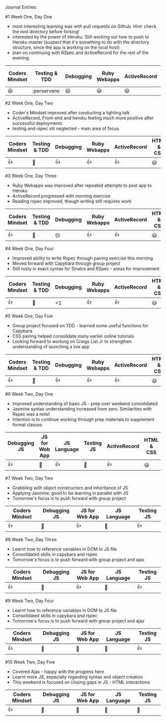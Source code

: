 Journal Entries:

#1 Week One, Day One
- most interesting learning was with pull requests on Github.  Hint:  check the root directory before forking!
- interested by the power of Heroku.  Still working out how to push to Heroku master (suspect that it's something to do with the directory structure, since the app is working on the local host)
- plan on continuing with RSpec and ActiveRecord for the rest of the evening.


| Coders Mindset | Testing & TDD | Debugging | Ruby Webapps | ActiveRecord | HTML & CSS |
| -------------- | ------------- | --------- | ------------ | ------------ | ---------- |
|   :smiley:     |  :perservere: |   :smiley:|    :smiley:  |    :smiley:  |   :smiley: |


#2 Week One, Day Two
- Coder's Mindset improved after conducting a lighting talk
- ActiveRecord, Front-end and heroku feeling much more positive after successful deployments
- testing and rspec stil neglected - main area of focus

| Coders Mindset | Testing & TDD | Debugging | Ruby Webapps | ActiveRecord | HTML & CSS |
| -------------- | ------------- | --------- | ------------ | ------------ | ---------- |
|   :+1:     	 | 		 :punch: |	 :+1:	 |   :+1: 		|    :+1: 	   |   :smiley: |


#3 Week One, Day Three
- Ruby Webapps was improved after repeated attempts to post app to Heroku
- ActiveRecord progressed with morning exercise
- Reading rspec improved, though writing still requires work

| Coders Mindset | Testing & TDD | Debugging | Ruby Webapps | ActiveRecord | HTML & CSS |
| -------------- | ------------- | --------- | ------------ | ------------ | ---------- |
|   :+1:     	 | 		 :punch: | :pensive: |   :+1: 		|    :+1: 	   |   :smiley: |


#4 Week One, Day Four
- Improved ability to write Rspec through pairing exercise this morning
- Moved forward with Capybara through group project
- Still rusty in exact syntax for Sinatra and RSpec - areas for improvement

| Coders Mindset | Testing & TDD | Debugging | Ruby Webapps | ActiveRecord | HTML & CSS |
| -------------- | ------------- | --------- | ------------ | ------------ | ---------- |
|   :+1:     		 | 		 :punch: 	 | 		+1	 	 |   :+1: 			|    :+1: 	   |   :smiley: |


#5 Week One, Day Five
- Group project focused on TDD - learned some useful functions for Capybara
- CSS pairing helped consolidate many earlier online tutorials
- Looking forward to working on Craigs List Jr to strengthen understanding of launching a live app

| Coders Mindset | Testing & TDD | Debugging | Ruby Webapps | ActiveRecord | HTML & CSS |
| -------------- | ------------- | --------- | ------------ | ------------ | ---------- |
|   :+1:     	 	 | 		 :punch: 	 | 	:+1:		 |   :+1: 			|    :+1: 	   |   :smiley: |


#6 Week Two, Day One
- Improved understanding of basic JS - prep over weekend consolidated
- Jasmine syntax understanding increased from zero.  Similarities with Rspec was a relief
- Intention is to continue working through prep materials to supplement formal classes

| Debugging JS | JS for Web App | JS Language | Testing JS | ActiveRecord | HTML & CSS |
| -------------- | ------------- | --------- | ------------ | ------------ | ---------- |
|   	:+1:     	 | 		 :punch:	 | 		:+1:	 |  	 :punch:	|    :+1: 	   |   :smiley: |


#7 Week Two, Day Two
- Grabbling with object constructors and inheritance of JS
- Applying Jasmine, good to be learning in parallel with JS
- Tomorrow's focus is to push forward with group project

| Coders Mindset | Debugging JS | JS for Web App | JS Language | Testing JS |
| -------------- | ------------ | -------------- | ----------- | ---------- |
|   	:+1:     	 | 	 :punch:	  | 			:+1:		 |  :punch:		 |    :+1:    |


#8 Week Two, Day Three
- Learnt how to reference variables in DOM to JS file
- Consolidated skills in capybara and rspec
- Tomorrow's focus is to push forward with group project and ajax

| Coders Mindset | Debugging JS | JS for Web App | JS Language | Testing JS |
| -------------- | ------------ | -------------- | ----------- | ---------- |
|   	:+1:     	 | 	 :punch:	  | 			:+1:		 |  :punch:		 |    :+1:    |


#9 Week Two, Day Four
- Learnt how to reference variables in DOM to JS file
- Consolidated skills in capybara and rspec
- Tomorrow's focus is to push forward with group project and ajax


| Coders Mindset | Debugging JS | JS for Web App | JS Language | Testing JS |
| -------------- | ------------ | -------------- | ----------- | ---------- |
|   	:+1:     	 | 	 :punch:	  | 		:punch:		 |  :punch:		 |    :+1:    |

#10 Week Two, Day Five
- Covered Ajax - happy with the progress here
- Learnt more JS, especially regarding syntax and object creation
- This weekend is focused on closing gaps in JS - HTML interactions


| Coders Mindset | Debugging JS | JS for Web App | JS Language | Testing JS |
| -------------- | ------------ | -------------- | ----------- | ---------- |
|   	:+1:     	 | 	 :punch:	  | 		:punch:		 |  :punch:		 |    :punch: |

